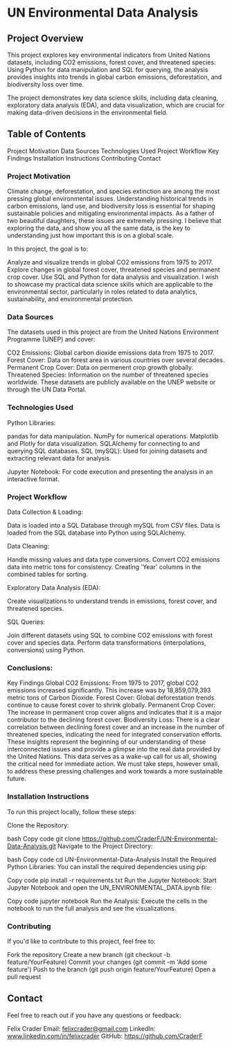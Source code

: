 
# UN Environmental Data Analysis
## Project Overview
This project explores key environmental indicators from United Nations datasets, including CO2 emissions, forest cover, and threatened species. Using Python for data manipulation and SQL for querying, the analysis provides insights into trends in global carbon emissions, deforestation, and biodiversity loss over time.

The project demonstrates key data science skills, including data cleaning, exploratory data analysis (EDA), and data visualization, which are crucial for making data-driven decisions in the environmental field.

## Table of Contents
Project Motivation
Data Sources
Technologies Used
Project Workflow
Key Findings
Installation Instructions
Contributing
Contact

### Project Motivation
Climate change, deforestation, and species extinction are among the most pressing global environmental issues. Understanding historical trends in carbon emissions, land use, and biodiversity loss is essential for shaping sustainable policies and mitigating environmental impacts. As a father of two beautiful daughters, these issues are extremely pressing. I believe that exploring the data, and show you all the same data, is the key to understanding just how important this is on a global scale.

In this project, the goal is to:

Analyze and visualize trends in global CO2 emissions from 1975 to 2017.
Explore changes in global forest cover, threatened species and permanent crop cover. 
Use SQL and Python for data analysis and visualization.
I wish to showcase my practical data science skills which are applicable to the environmental sector, particularly in roles related to data analytics, sustainability, and environmental protection.

### Data Sources
The datasets used in this project are from the United Nations Environment Programme (UNEP) and cover:

CO2 Emissions: Global carbon dioxide emissions data from 1975 to 2017.
Forest Cover: Data on forest area in various countries over several decades.
Permanent Crop Cover: Data on permenent crop growth globally. 
Threatened Species: Information on the number of threatened species worldwide.
These datasets are publicly available on the UNEP website or through the UN Data Portal.

### Technologies Used
Python Libraries:

pandas for data manipulation.
NumPy for numerical operations.
Matplotlib and Plotly for data visualization.
SQLAlchemy for connecting to and querying SQL databases.
SQL (mySQL): Used for joining datasets and extracting relevant data for analysis.

Jupyter Notebook: For code execution and presenting the analysis in an interactive format.

### Project Workflow
Data Collection & Loading:

Data is loaded into a SQL Database through mySQL from CSV files. 
Data is loaded from the SQL database into Python using SQLAlchemy.

Data Cleaning:

Handle missing values and data type conversions.
Convert CO2 emissions data into metric tons for consistency.
Creating 'Year' columns in the combined tables for sorting.

Exploratory Data Analysis (EDA):

Create visualizations to understand trends in emissions, forest cover, and threatened species.

SQL Queries:

Join different datasets using SQL to combine CO2 emissions with forest cover and species data.
Perform data transformations (interpolations, conversions) using Python.

### Conclusions:

Key Findings
Global CO2 Emissions: From 1975 to 2017, global CO2 emissions increased significantly. This increase was by 18,859,079,393 metric tons of Carbon Dioxide.
Forest Cover: Global deforestation trends continue to cause forest cover to shrink globally. 
Permanent Crop Cover: The increase in permanent crop cover aligns and indicates that it is a major contributor to the declining forest cover.
Biodiversity Loss: There is a clear correlation between declining forest cover and an increase in the number of threatened species, indicating the need for integrated conservation efforts.
These insights represent the beginning of our understanding of these interconnected issues and provide a glimpse into the real data provided by the United Nations. This data serves as a wake-up call for us all, showing the critical need for immediate action. We must take steps, however small, to address these pressing challenges and work towards a more sustainable future.

### Installation Instructions
To run this project locally, follow these steps:

Clone the Repository:

bash
Copy code
git clone https://github.com/CraderF/UN-Environmental-Data-Analysis.git
Navigate to the Project Directory:

bash
Copy code
cd UN-Environmental-Data-Analysis
Install the Required Python Libraries: You can install the required dependencies using pip:

Copy code
pip install -r requirements.txt
Run the Jupyter Notebook: Start Jupyter Notebook and open the UN_ENVIRONMENTAL_DATA.ipynb file:

Copy code
jupyter notebook
Run the Analysis: Execute the cells in the notebook to run the full analysis and see the visualizations.

### Contributing
If you'd like to contribute to this project, feel free to:

Fork the repository
Create a new branch (git checkout -b feature/YourFeature)
Commit your changes (git commit -m 'Add some feature')
Push to the branch (git push origin feature/YourFeature)
Open a pull request

## Contact
Feel free to reach out if you have any questions or feedback:

Felix Crader
Email: felixcrader@gmail.com
LinkedIn: www.linkedin.com/in/felixcrader
GitHub: https://github.com/CraderF 
